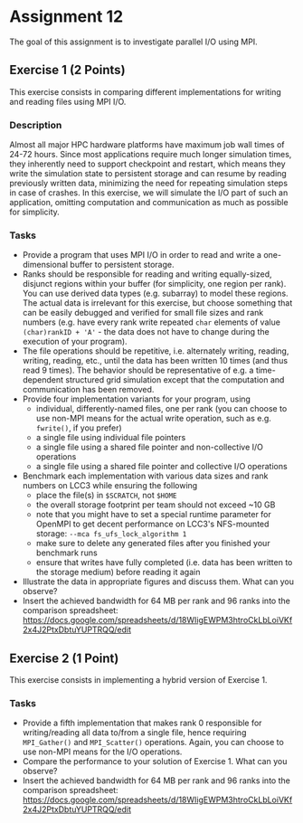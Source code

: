 # Assignment 12

The goal of this assignment is to investigate parallel I/O using MPI.

## Exercise 1 (2 Points)

This exercise consists in comparing different implementations for writing and reading files using MPI I/O.

### Description

Almost all major HPC hardware platforms have maximum job wall times of 24-72 hours. Since most applications require much longer simulation times, they inherently need to support checkpoint and restart, which means they write the simulation state to persistent storage and can resume by reading previously written data, minimizing the need for repeating simulation steps in case of crashes. In this exercise, we will simulate the I/O part of such an application, omitting computation and communication as much as possible for simplicity.

### Tasks

- Provide a program that uses MPI I/O in order to read and write a one-dimensional buffer to persistent storage.
- Ranks should be responsible for reading and writing equally-sized, disjunct regions within your buffer (for simplicity, one region per rank). You can use derived data types (e.g. subarray) to model these regions. The actual data is irrelevant for this exercise, but choose something that can be easily debugged and verified for small file sizes and rank numbers (e.g. have every rank write repeated `char` elements of value `(char)rankID + 'A'` - the data does not have to change during the execution of your program).
- The file operations should be repetitive, i.e. alternately writing, reading, writing, reading, etc., until the data has been written 10 times (and thus read 9 times). The behavior should be representative of e.g. a time-dependent structured grid simulation except that the computation and communication has been removed.
- Provide four implementation variants for your program, using
    - individual, differently-named files, one per rank (you can choose to use non-MPI means for the actual write operation, such as e.g. `fwrite()`, if you prefer)
    - a single file using individual file pointers
    - a single file using a shared file pointer and non-collective I/O operations
    - a single file using a shared file pointer and collective I/O operations
- Benchmark each implementation with various data sizes and rank numbers on LCC3 while ensuring the following
    - place the file(s) in `$SCRATCH`, not `$HOME`
    - the overall storage footprint per team should not exceed ~10 GB
    - note that you might have to set a special runtime parameter for OpenMPI to get decent performance on LCC3's NFS-mounted storage: `--mca fs_ufs_lock_algorithm 1`
    - make sure to delete any generated files after you finished your benchmark runs
    - ensure that writes have fully completed (i.e. data has been written to the storage medium) before reading it again
- Illustrate the data in appropriate figures and discuss them. What can you observe?
- Insert the achieved bandwidth for 64 MB per rank and 96 ranks into the comparison spreadsheet: https://docs.google.com/spreadsheets/d/18WIigEWPM3htroCkLbLoiVKf2x4J2PtxDbtuYUPTRQQ/edit

## Exercise 2 (1 Point)

This exercise consists in implementing a hybrid version of Exercise 1.

### Tasks

- Provide a fifth implementation that makes rank 0 responsible for writing/reading all data to/from a single file, hence requiring `MPI_Gather()` and `MPI_Scatter()` operations. Again, you can choose to use non-MPI means for the I/O operations.
- Compare the performance to your solution of Exercise 1. What can you observe?
- Insert the achieved bandwidth for 64 MB per rank and 96 ranks into the comparison spreadsheet: https://docs.google.com/spreadsheets/d/18WIigEWPM3htroCkLbLoiVKf2x4J2PtxDbtuYUPTRQQ/edit
